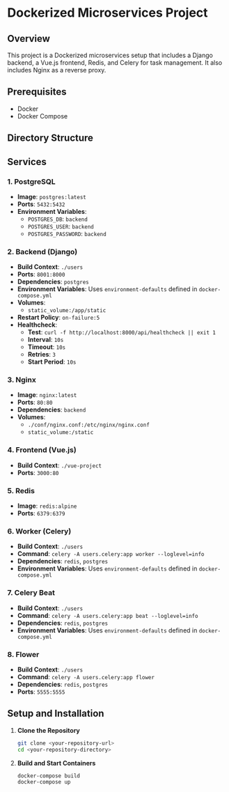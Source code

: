 # Dockerized Microservices Project

## Overview

This project is a Dockerized microservices setup that includes a Django backend, a Vue.js frontend, Redis, and Celery for task management. It also includes Nginx as a reverse proxy.

## Prerequisites

- Docker
- Docker Compose

## Directory Structure




## Services

### 1. **PostgreSQL**

- **Image**: `postgres:latest`
- **Ports**: `5432:5432`
- **Environment Variables**:
  - `POSTGRES_DB`: `backend`
  - `POSTGRES_USER`: `backend`
  - `POSTGRES_PASSWORD`: `backend`

### 2. **Backend (Django)**

- **Build Context**: `./users`
- **Ports**: `8001:8000`
- **Dependencies**: `postgres`
- **Environment Variables**: Uses `environment-defaults` defined in `docker-compose.yml`
- **Volumes**:
  - `static_volume:/app/static`
- **Restart Policy**: `on-failure:5`
- **Healthcheck**:
  - **Test**: `curl -f http://localhost:8000/api/healthcheck || exit 1`
  - **Interval**: `10s`
  - **Timeout**: `10s`
  - **Retries**: `3`
  - **Start Period**: `10s`

### 3. **Nginx**

- **Image**: `nginx:latest`
- **Ports**: `80:80`
- **Dependencies**: `backend`
- **Volumes**:
  - `./conf/nginx.conf:/etc/nginx/nginx.conf`
  - `static_volume:/static`

### 4. **Frontend (Vue.js)**

- **Build Context**: `./vue-project`
- **Ports**: `3000:80`

### 5. **Redis**

- **Image**: `redis:alpine`
- **Ports**: `6379:6379`

### 6. **Worker (Celery)**

- **Build Context**: `./users`
- **Command**: `celery -A users.celery:app worker --loglevel=info`
- **Dependencies**: `redis`, `postgres`
- **Environment Variables**: Uses `environment-defaults` defined in `docker-compose.yml`

### 7. **Celery Beat**

- **Build Context**: `./users`
- **Command**: `celery -A users.celery:app beat --loglevel=info`
- **Dependencies**: `redis`, `postgres`
- **Environment Variables**: Uses `environment-defaults` defined in `docker-compose.yml`

### 8. **Flower**

- **Build Context**: `./users`
- **Command**: `celery -A users.celery:app flower`
- **Dependencies**: `redis`, `postgres`
- **Ports**: `5555:5555`

## Setup and Installation

1. **Clone the Repository**

   ```bash
   git clone <your-repository-url>
   cd <your-repository-directory>


2. **Build and Start Containers**

   ```bash
   docker-compose build
   docker-compose up 